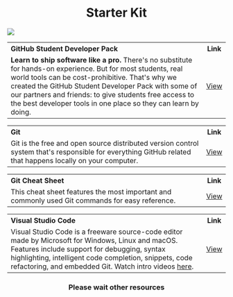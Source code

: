 <h1 align="center">Starter Kit</h1>
<img src="https://user-images.githubusercontent.com/73097560/115834477-dbab4500-a447-11eb-908a-139a6edaec5c.gif">

<table>
  <tr>
    <th align="left">GitHub Student Developer Pack</th>
    <th>Link</th>
  </tr>
  <tr>
    <td><strong>Learn to ship software like a pro.</strong> There's no substitute for hands-on experience. But for most students, real world tools can be cost-prohibitive. That's why we created the GitHub Student Developer Pack with some of our partners and friends: to give students free access to the best developer tools in one place so they can learn by doing.</td>
    <td align="center"><a href="https://education.github.com/pack">View</a></td>
  </tr>
</table>

<table>
  <tr>
    <th align="left">Git</th>
    <th>Link</th>
  </tr>
  <tr>
    <td>Git is the free and open source distributed version control system that's responsible for everything GitHub 
related that happens locally on your computer.</td>
    <td align="center"><a href="https://git-scm.com/downloads">View</a></td>
  </tr>
</table>

<table>
  <tr>
    <th align="left">Git Cheat Sheet</th>
    <th>Link</th>
  </tr>
  <tr>
    <td>This cheat sheet features the most important and commonly used Git commands for easy reference.</td>
    <td align="center"><a href="https://education.github.com/git-cheat-sheet-education.pdf">View</a></td>
  </tr>
</table>

<table>
  <tr>
    <th align="left">Visual Studio Code</th>
    <th>Link</th>
  </tr>
  <tr>
    <td>Visual Studio Code is a freeware source-code editor made by Microsoft for Windows, Linux and macOS. Features include support for debugging, syntax highlighting, intelligent code completion, snippets, code refactoring, and embedded Git. Watch intro videos <a href="https://code.visualstudio.com/docs/getstarted/introvideos">here</a>.</td>
    <td align="center"><a href="https://code.visualstudio.com/">View</a></td>
  </tr>
</table>

<h3 align="center">Please wait other resources</h3>

